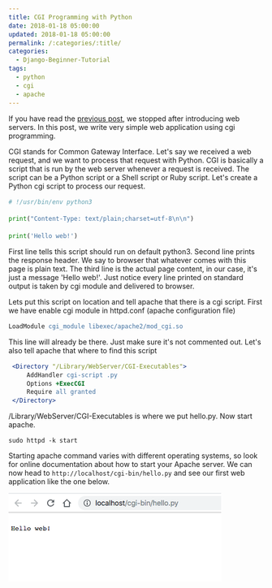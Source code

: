 ```yaml
---
title: CGI Programming with Python
date: 2018-01-18 05:00:00
updated: 2018-01-18 05:00:00
permalink: /:categories/:title/
categories:
  - Django-Beginner-Tutorial
tags:
  - python
  - cgi
  - apache
---
```


If you have read the [previous post](/python/web-programming-with-python-1-web-servers/), we stopped after introducing web servers. In this post, we write very simple web application using cgi programming. 

CGI stands for Common Gateway Interface. Let's say we received a web request, and we want to process that request with Python. CGI is basically a script that is run by the web server whenever a request is received. The script can be a Python script or a Shell script or Ruby script. Let's create a Python cgi script to process our request.


```python
# !/usr/bin/env python3

print("Content-Type: text/plain;charset=utf-8\n\n")

print('Hello web!')
```

First line tells this script should run on default python3. Second line prints the response header. We say to browser that whatever comes with this page is plain text. The third line is the actual page content, in our case, it's just a message 'Hello web!'. Just notice every line printed on standard output is taken by cgi module and delivered to browser.

Lets put this script on location and tell apache that there is a cgi script. First we have enable cgi module in httpd.conf (apache configuration file)

```apache
LoadModule cgi_module libexec/apache2/mod_cgi.so
```

This line will already be there. Just make sure it's not commented out. Let's also tell apache that where to find this script

```apache
 <Directory "/Library/WebServer/CGI-Executables">
     AddHandler cgi-script .py
     Options +ExecCGI
     Require all granted
 </Directory>
 ```

/Library/WebServer/CGI-Executables is where we put hello.py. Now start apache.
```shell
sudo httpd -k start
```

Starting apache command varies with different operating systems, so look for online documentation about how to start your Apache server. We can now head to `http://localhost/cgi-bin/hello.py` and see our first web application like the one below.

![CGI-Apache](/assets/cgi_http.png)